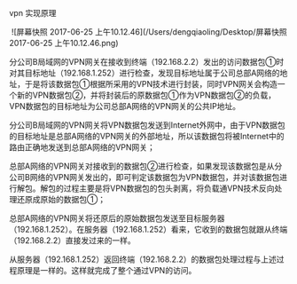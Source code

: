 vpn 实现原理

​	![屏幕快照 2017-06-25 上午10.12.46](/Users/dengqiaoling/Desktop/屏幕快照 2017-06-25 上午10.12.46.png)

​	分公司B局域网的VPN网关在接收到终端（192.168.2.2）发出的访问数据包①时对其目标地址（192.168.1.252）进行检查，发现目标地址属于公司总部A网络的地址，于是将该数据包①根据所采用的VPN技术进行封装，同时VPN网关会构造一个新的VPN数据包②，并将封装后的原数据包①作为VPN数据包②的负载，VPN数据包的目标地址为公司总部A网络的VPN网关的公共IP地址。

​	分公司B局域网的VPN网关将VPN数据包发送到Internet外网中，由于VPN数据包的目标地址是总部A网络的VPN网关的外部地址，所以该数据包将被Internet中的路由正确地发送到总部A网络的VPN网关；

​	总部A网络的VPN网关对接收到的数据包②进行检查，如果发现该数据包是从分公司B网络的VPN网关发出的，即可判定该数据包为VPN数据包，并对该数据包进行解包。解包的过程主要是将VPN数据包的包头剥离，将负载通VPN技术反向处理还原成原始的数据包①；  

​	总部A网络的VPN网关将还原后的原始数据包发送至目标服务器（192.168.1.252）。在服务器（192.168.1.252）看来，它收到的数据包就跟从终端（192.168.2.2）直接发过来的一样。  

​	从服务器（192.168.1.252）返回终端（192.168.2.2）的数据包处理过程与上述过程原理是一样的。这样就完成了整个通过VPN的访问。